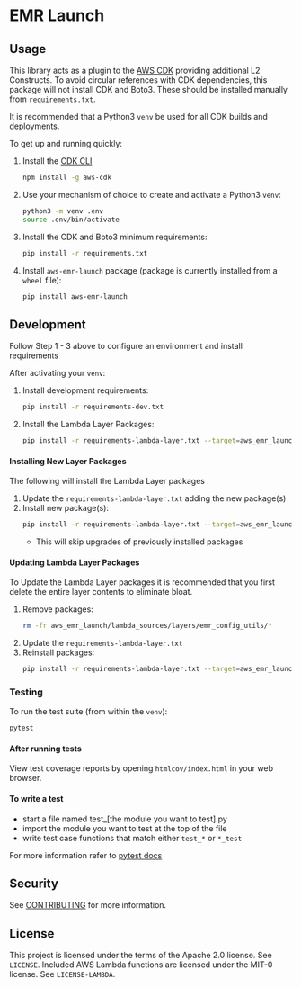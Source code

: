 # EMR Launch

## Usage
This library acts as a plugin to the [AWS CDK](https://aws.amazon.com/cdk/) providing additional L2 Constructs. 
To avoid circular references with CDK dependencies, this package will not install CDK and Boto3. These should be 
installed manually from `requirements.txt`.

It is recommended that a Python3 `venv` be used for all CDK builds and deployments.

To get up and running quickly:

1. Install the [CDK CLI](https://docs.aws.amazon.com/cdk/latest/guide/getting_started.html)
   ```bash
   npm install -g aws-cdk
   ```

2. Use your mechanism of choice to create and activate a Python3 `venv`:
   ```bash
   python3 -m venv .env
   source .env/bin/activate
   ```

3. Install the CDK and Boto3 minimum requirements:
   ```bash
   pip install -r requirements.txt
   ```

4. Install `aws-emr-launch` package (package is currently installed from a `wheel` file):
   ```bash
   pip install aws-emr-launch
   ```


## Development
Follow Step 1 - 3 above to configure an environment and install requirements

After activating your `venv`:

1. Install development requirements:
   ```bash
   pip install -r requirements-dev.txt
   ```

2. Install the Lambda Layer Packages:
   ```bash
   pip install -r requirements-lambda-layer.txt --target=aws_emr_launch/lambda_sources/layers/emr_config_utils/python/lib/python3.7/site-packages/
   ```

#### Installing New Layer Packages
The following will install the Lambda Layer packages 
1. Update the `requirements-lambda-layer.txt` adding the new package(s)
2. Install new package(s):
   ```bash 
   pip install -r requirements-lambda-layer.txt --target=aws_emr_launch/lambda_sources/layers/emr_config_utils/python/lib/python3.7/site-packages/
   ```
   - This will skip upgrades of previously installed packages

#### Updating Lambda Layer Packages
To Update the Lambda Layer packages it is recommended that you first delete the entire layer contents to eliminate bloat.
1. Remove packages: 
   ```bash
   rm -fr aws_emr_launch/lambda_sources/layers/emr_config_utils/*
   ```
2. Update the `requirements-lambda-layer.txt`
3. Reinstall packages:
   ```bash 
   pip install -r requirements-lambda-layer.txt --target=aws_emr_launch/lambda_sources/layers/emr_config_utils/python/lib/python3.7/site-packages/
   ```

### Testing
To run the test suite (from within the `venv`):
```bash
pytest
```

#### After running tests
View test coverage reports by opening `htmlcov/index.html` in your web browser.

#### To write a test
* start a file named test_[the module you want to test].py
* import the module you want to test at the top of the file
* write test case functions that match either `test_*` or `*_test`

For more information refer to [pytest docs](https://docs.pytest.org/en/latest/getting-started.html)


## Security

See [CONTRIBUTING](CONTRIBUTING.md#security-issue-notifications) for more information.

## License

This project is licensed under the terms of the Apache 2.0 license. See `LICENSE`.
Included AWS Lambda functions are licensed under the MIT-0 license. See `LICENSE-LAMBDA`.
